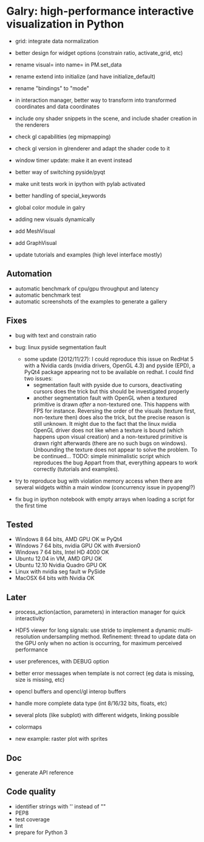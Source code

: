 Galry: high-performance interactive visualization in Python
===========================================================

  * grid: integrate data normalization
  * better design for widget options (constrain ratio, activate_grid, etc)

  * rename visual= into name= in PM.set_data
  * rename extend into initialize (and have initialize_default)
  * rename "bindings" to "mode"
  * in interaction manager, better way to transform into transformed coordinates
    and data coordinates
  
  * include ony shader snippets in the scene, and include shader creation
    in the renderers
  * check gl capabilities (eg mipmapping)
  * check gl version in glrenderer and adapt the shader code to it
  * window timer update: make it an event instead
  * better way of switching pyside/pyqt
  * make unit tests work in ipython with pylab activated
  * better handling of special_keywords
  * global color module in galry
  * adding new visuals dynamically
  
  * add MeshVisual
  * add GraphVisual
  * update tutorials and examples (high level interface mostly)
  
  
Automation
----------
  
  * automatic benchmark of cpu/gpu throughput and latency
  * automatic benchmark test
  * automatic screenshots of the examples to generate a gallery

  
Fixes
-----

  * bug with text and constrain ratio
  * bug: linux pyside segmentation fault
      * some update (2012/11/27): I could reproduce this issue on RedHat 5
        with a Nvidia cards (nvidia drivers, OpenGL 4.3) and pyside (EPD), 
        a PyQt4 package appearing not to be available on redhat. I could find
        two issues:
          * segmentation fault with pyside due to cursors, deactivating cursors
            does the trick but this should be investigated properly
          * another segmentation fault with OpenGL when a textured 
            primitive is drawn *after* a non-textured one. This happens with
            FPS for instance. Reversing the order of the visuals (texture first,
            non-texture then) does also the trick, but the precise reason is
            still unknown. It might due to the fact that the linux nvidia
            OpenGL driver does not like when a texture is bound (which
            happens upon visual creation) and a non-textured primitive is
            drawn right afterwards (there are no such bugs on windows). 
            Unbounding the texture does not appear to solve the problem. To be
            continued...
            TODO: simple minimalistic script which reproduces the bug
        Appart from that, everything appears to work correctly (tutorials
        and examples).
  
  * try to reproduce bug with violation memory access when there are several
    widgets within a main window (concurrency issue in pyopengl?)
  
  * fix bug in ipython notebook with empty arrays when loading a script
    for the first time
    
  
Tested
------

  * Windows 8 64 bits, AMD GPU                  OK w PyQt4
  * Windows 7 64 bits, nvidia GPU               OK with #version0
  * Windows 7 64 bits, Intel HD 4000            OK    
  * Ubuntu 12.04 in VM, AMD GPU                 OK
  * Ubuntu 12.10 Nvidia Quadro GPU              OK
  * Linux with nvidia                           seg fault w PySide
  * MacOSX 64 bits with Nvidia                  OK

  
Later
-----

  * process_action(action, parameters) in interaction manager for quick 
    interactivity
  * HDF5 viewer for long signals: use stride to implement a dynamic 
    multi-resolution undersampling method.
    Refinement: thread to update data on the GPU only when no action is occurring,
    for maximum perceived performance
  * user preferences, with DEBUG option
  * better error messages when template is not correct (eg data is missing,
    size is missing, etc)
  * opencl buffers and opencl/gl interop buffers
  * handle more complete data type (int 8/16/32 bits, floats, etc)
  
  * several plots (like subplot) with different widgets, linking possible
  * colormaps
  * new example: raster plot with sprites
  
  
Doc
---

  * generate API reference

  
Code quality
------------

  * identifier strings with '' instead of ""
  * PEP8
  * test coverage
  * lint
  * prepare for Python 3

  